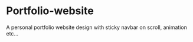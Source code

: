 # Portfolio-website
A personal portfolio website design with sticky navbar on scroll, animation etc...
